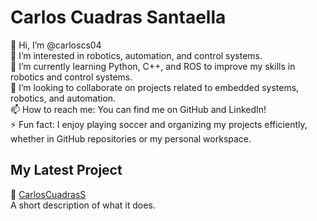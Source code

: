 # Carlos Cuadras Santaella
👋 Hi, I’m @carloscs04  
👀 I’m interested in robotics, automation, and control systems.  
🌱 I’m currently learning Python, C++, and ROS to improve my skills in robotics and control systems.  
💞️ I’m looking to collaborate on projects related to embedded systems, robotics, and automation.  
📫 How to reach me: You can find me on GitHub and LinkedIn!  
⚡ Fun fact: I enjoy playing soccer and organizing my projects efficiently, whether in GitHub repositories or my personal workspace.  


## My Latest Project  
🔗 [CarlosCuadrasS](https://github.com/carloscs04/CarlosCuadrasS)  
A short description of what it does.

<!---
carloscs04/CarlosCuadrasS is a ✨ special ✨ repository because its `README.md` (this file) appears on your GitHub profile.
You can click the Preview link to take a look at your changes.
--->

